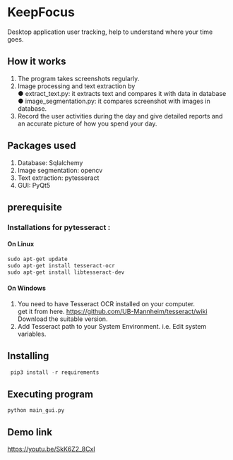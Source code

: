 # KeepFocus
Desktop application user tracking, help to understand where your time goes. 

## How it works
1. The program takes screenshots regularly.
2. Image processing and text extraction by <br />
● extract_text.py: it extracts text and compares it with data in database<br />
● image_segmentation.py: it compares screenshot with images in database.<br />
3. Record the user activities during the day and give detailed reports and an accurate
picture of how you spend your day.

## Packages used
1. Database: Sqlalchemy <br />
2. Image segmentation: opencv <br />
3. Text extraction: pytesseract<br />
4. GUI: PyQt5

## prerequisite
### Installations for pytesseract :
 #### On Linux
```python
sudo apt-get update
sudo apt-get install tesseract-ocr
sudo apt-get install libtesseract-dev
```
#### On Windows

1. You need to have Tesseract OCR installed on your computer.<br>
   get it from here. https://github.com/UB-Mannheim/tesseract/wiki <br>
   Download the suitable version.
2. Add Tesseract path to your System Environment. i.e. Edit system variables.

## Installing
```python
 pip3 install -r requirements 
 ```
 ## Executing program
 ``` 
 python main_gui.py
 ```
 ## Demo link

https://youtu.be/SkK6Z2_8CxI

